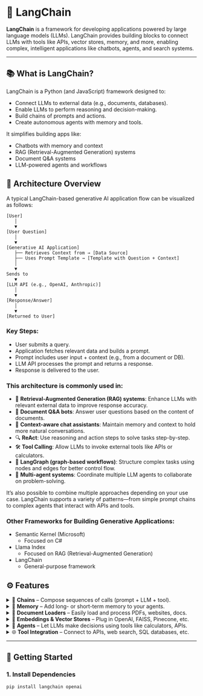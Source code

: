 # 🤖 LangChain

**LangChain** is a framework for developing applications powered by large language models (LLMs). LangChain provides building blocks to connect LLMs with tools like APIs, vector stores, memory, and more, enabling complex, intelligent applications like chatbots, agents, and search systems.

---

## 📚 What is LangChain?

LangChain is a Python (and JavaScript) framework designed to:

- Connect LLMs to external data (e.g., documents, databases).
- Enable LLMs to perform reasoning and decision-making.
- Build chains of prompts and actions.
- Create autonomous agents with memory and tools.

It simplifies building apps like:

- Chatbots with memory and context
- RAG (Retrieval-Augmented Generation) systems
- Document Q&A systems
- LLM-powered agents and workflows

## 🧭 Architecture Overview

A typical LangChain-based generative AI application flow can be visualized as follows:

```plaintext
[User]
   │
   ▼
[User Question]
   │
   ▼
[Generative AI Application]
   ├── Retrieves Context from → [Data Source]
   ├── Uses Prompt Template → [Template with Question + Context]
   │
   ▼
Sends to
   ▼
[LLM API (e.g., OpenAI, Anthropic)]
   │
   ▼
[Response/Answer]
   │
   ▼
[Returned to User]
```
### Key Steps:
- User submits a query.
- Application fetches relevant data and builds a prompt.
- Prompt includes user input + context (e.g., from a document or DB).
- LLM API processes the prompt and returns a response.
- Response is delivered to the user.

### This architecture is commonly used in:

- 🔁 **Retrieval-Augmented Generation (RAG) systems**: Enhance LLMs with relevant external data to improve response accuracy.
- 📄 **Document Q&A bots**: Answer user questions based on the content of documents.
- 💬 **Context-aware chat assistants**: Maintain memory and context to hold more natural conversations.
- 🔍 **ReAct**: Use reasoning and action steps to solve tasks step-by-step.
- 🛠 **Tool Calling**: Allow LLMs to invoke external tools like APIs or calculators.
- 🔗 **LangGraph (graph-based workflows)**: Structure complex tasks using nodes and edges for better control flow.
- 🤖 **Multi-agent systems**: Coordinate multiple LLM agents to collaborate on problem-solving.

It’s also possible to combine multiple approaches depending on your use case. LangChain supports a variety of patterns—from simple prompt chains to complex agents that interact with APIs and tools.

### Other Frameworks for Building Generative Applications:
- Semantic Kernel (Microsoft)
   - Focused on C#
- Llama Index
   - Focused on RAG (Retrieval-Augmented Generation)
- LangChain
   - General-purpose framework

## ⚙️ Features

<details>
  <summary>🔗 <strong>Chains</strong> – Compose sequences of calls (prompt + LLM + tool).</summary>
  <br/>
  Chains are workflows that involve multiple steps with an LLM. For example, you might format a user input, pass it to an LLM, then use the result in another tool or API. LangChain simplifies this chaining process.
  
  Example:
  - Prompt → LLM → Output Parser
  - User Question → Search Tool → LLM → Final Answer

  ```python
  from langchain.llms import OpenAI
  from langchain.prompts import PromptTemplate
  from langchain.chains import LLMChain

  prompt = PromptTemplate.from_template("Translate the following into Spanish: {text}")
  llm = OpenAI(temperature=0)
  chain = LLMChain(llm=llm, prompt=prompt)

  result = chain.run("Hello, how are you?")
  print(result)
```
</details>

<details>
  <summary>🧠 <strong>Memory</strong> – Add long- or short-term memory to your agents.</summary>
  <br/>
  Memory allows the LLM to remember past interactions and use context across multiple calls. This is essential for chatbots or assistants that need to maintain a conversation or recall previous steps.

  Types include:
  - ConversationBufferMemory
    ```python
      from langchain.memory import ConversationBufferMemory
      from langchain.chains import ConversationChain
      from langchain.llms import OpenAI
      
      memory = ConversationBufferMemory()
      convo = ConversationChain(llm=OpenAI(), memory=memory)
      
      print(convo.run("My name is John."))
      print(convo.run("What is my name?"))    
    ```
    📦 Output:
    ```
    Hi John!
    You just told me that your name is John.
    ```
  - ConversationSummaryMemory
    ```python
      from langchain.memory import ConversationSummaryMemory
      from langchain.chains import ConversationChain
      from langchain.llms import OpenAI
      
      llm = OpenAI(temperature=0)
      memory = ConversationSummaryMemory(llm=llm)
      conversation = ConversationChain(llm=llm, memory=memory, verbose=True)
      
      conversation.run("Hi, I'm planning a vacation to Japan.")
      conversation.run("I like food, history, and nature. Any tips?")
      conversation.run("Can you summarize what we've discussed?")
    ```
  - VectorStoreRetrieverMemory
    ```python
      from langchain.memory import VectorStoreRetrieverMemory
      from langchain.vectorstores import FAISS
      from langchain.embeddings import OpenAIEmbeddings
      from langchain.chains import ConversationChain
      from langchain.llms import OpenAI
      
      # Setup vector store
      embedding = OpenAIEmbeddings()
      faiss_db = FAISS.from_texts([], embedding)
      
      retriever_memory = VectorStoreRetrieverMemory(retriever=faiss_db.as_retriever())
      conversation = ConversationChain(llm=OpenAI(), memory=retriever_memory, verbose=True)
      
      conversation.run("My favorite color is blue.")
      conversation.run("Do you remember my favorite color?")
    ```
</details>

<details>
  <summary>📄 <strong>Document Loaders</strong> – Easily load and process PDFs, websites, docs.</summary>
  <br/>
  LangChain provides utilities to ingest and preprocess external documents, making them searchable and ready for LLM use. Useful for building RAG (Retrieval-Augmented Generation) applications.

  Loaders include:
  - PDFLoader, UnstructuredFileLoader
  - WebBaseLoader
  - Notion, Google Drive, GitHub loaders
</details>

<details>
  <summary>🧩 <strong>Embeddings & Vector Stores</strong> – Plug in OpenAI, FAISS, Pinecone, etc.</summary>
  <br/>
  Embeddings convert text into vector representations. Vector stores allow efficient similarity search across embedded documents. LangChain supports many vector DBs for semantic search.

  Popular integrations:
  - FAISS, Pinecone, Chroma, Weaviate, Qdrant
  - Embedding models: OpenAI, Hugging Face, Cohere
</details>

<details>
  <summary>🧠 <strong>Agents</strong> – Let LLMs make decisions using tools like calculators, APIs.</summary>
  <br/>
  Agents use an LLM to decide which tools to use and when. They are goal-driven and autonomous, handling tasks like browsing the web, searching, or calling APIs.

  Common use cases:
  - Autonomous customer support agents
  - AI assistants with multiple tools
  - Reasoning over multiple documents
</details>

<details>
  <summary>🌐 <strong>Tool Integration</strong> – Connect to APIs, web search, SQL databases, etc.</summary>
  <br/>
  Tools are external functions that an agent or chain can call. LangChain allows easy integration with:
  
  - Web scraping tools
  - SQL databases (with LangChain SQL)
  - Python functions
  - REST APIs
  - Search engines (e.g., SerpAPI)
</details>

---

## 🚀 Getting Started

### 1. Install Dependencies

```bash
pip install langchain openai
